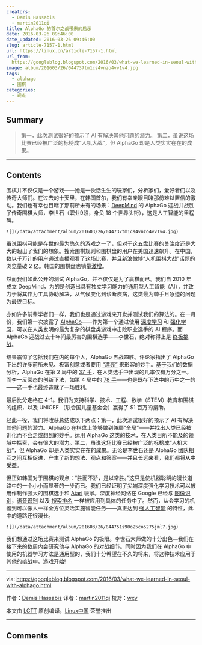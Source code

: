 ```yaml
---
creators:
  - Demis Hassabis
  - martin2011qi
title: AlphaGo 的首尔之战带来的启示
date: 2016-03-26 09:46:00
date_updated: 2016-03-26 09:46:00
slug: article-7157-1.html
url: https://linux.cn/article-7157-1.html
url_from: 
  https://googleblog.blogspot.com/2016/03/what-we-learned-in-seoul-with-alphago.html
image: album/201603/26/044737tm1cs4vnzo4vv1v4.jpg
tags:
  - alphago
  - 围棋
categories:
  - 观点
---
```


## Summary

> 第一，此次测试很好的预示了 AI 有解决其他问题的潜力。
> 第二，虽说这场比赛已经被广泛的标榜成“人机大战”，但 AlphaGo 却是人类实实在在的成果。

***

<!-- more -->

## Contents

围棋并不仅仅是一个游戏——她是一伙活生生的玩家们，分析家们，爱好者们以及传奇大师们。在过去的十天里，在韩国首尔，我们有幸亲眼目睹那份难以置信的激动。我们也有幸也目睹了那前所未有的场景：[DeepMind](https://deepmind.com/) 的 AlphaGo 迎战并战胜了传奇围棋大师，李世石（职业9段，身负 18 个世界头衔），这是人工智能的里程碑。

`![](/data/attachment/album/201603/26/044737tm1cs4vnzo4vv1v4.jpg)`

虽说围棋可能是存世的最为悠久的游戏之一了，但对于这五盘比赛的关注度还是大大的超出了我们的想象。搜索围棋规则和围棋盘的用户在美国迅速飙升。在中国，数以千万计的用户通过直播观看了这场比赛，并且新浪微博“人机围棋大战”话题的浏览量破 2 亿。韩国的围棋盘也销量[激增](http://www.hankookilbo.com/m/v/3e7deaa26a834f76929a1689ecd388ea)。

然而我们如此公开的测试 AlphaGo，并不仅仅是为了赢棋而已。我们自 2010 年成立 DeepMind，为的是创造出具有独立学习能力的通用型人工智能（AI），并致力于将其作为工具协助解决，从气候变化到诊断疾病，这类最为棘手且急迫的问题为最终目标。

亦如许多前辈学者们一样，我们也是通过游戏来开发并测试我们的算法的。在一月份，我们第一次披露了 [AlphaGo](https://googleblog.blogspot.com/2016/01/alphago-machine-learning-game-go.html)——作为第一个通过使用 [深度学习](https://en.wikipedia.org/wiki/Deep_learning) 和 [强化学习](https://en.wikipedia.org/wiki/Reinforcement_learning)，可以在人类发明的最为复杂的棋盘类游戏中击败职业选手的 AI 程序。而 AlphaGo 迎战过去十年间最厉害的围棋选手——李世石，绝对称得上是 [终极挑战](https://deepmind.com/alpha-go.html)。

结果震惊了包括我们在内的每个人，AlphaGo 五战四胜。评论家指出了 AlphaGo 下出的许多前所未见、极富创意或者要用 [“漂亮”](http://www.wired.com/2016/03/sadness-beauty-watching-googles-ai-play-go/) 来形容的妙手。基于我们的数据分析，AlphaGo 在第 2 局中的 [37 手](https://youtu.be/l-GsfyVCBu0?t=1h17m50s)，在人类选手中出现的几率仅有万分之一。而李一反常态的创新下法，如第 4 局中的 [78 手](https://youtu.be/yCALyQRN3hw?t=3h10m25s)——也是既存下法中的万中之一的——这一手也最终造就了一场胜利。

最后比分定格在 4-1。我们为支持科学、技术、工程、数学（STEM）教育和围棋的组织，以及 UNICEF （联合国儿童基金会）赢得了 $1 百万的捐助。

经此一役，我们将收获总结成以下两点：第一，此次测试很好的预示了 AI 有解决其他问题的潜力。AlphaGo 在棋盘上能够做到兼顾“全局”——并找出人类已经被训化而不会走或想到的妙手。运用 AlphaGo 这类的技术，在人类目所不能及的领域中探索，会有很大的潜力。第二，虽说这场比赛已经被广泛的标榜成“人机大战”，但 AlphaGo 却是人类实实在在的成果。无论是李世石还是 AlphaGo 团队相互之间互相促进，产生了新的想法、观点和答案——并且长远来看，我们都将从中受益。

但正如韩国对于围棋的观点：“胜而不骄，是以常胜。”这只是使机器聪明的漫长道路中的一个小小而显著的一步而已。我们已经证明了尖端深度强化学习技术可以被用作制作强大的围棋选手和 [Atari](http://googleresearch.blogspot.sg/2015/02/from-pixels-to-actions-human-level.html) 玩家。深度神经网络在 Google 已经与 [图像识别](http://googleresearch.blogspot.sg/2013/06/improving-photo-search-step-across.html)，[语音识别](http://googleresearch.blogspot.sg/2015/08/the-neural-networks-behind-google-voice.html) 以及 [搜索排名](http://www.bloomberg.com/news/articles/2015-10-26/google-turning-its-lucrative-web-search-over-to-ai-machines) 一样被应用到具体的任务中了。然而，从会学习的机器到可以像人一样全方位灵活实施智能任务——真正达到 [强人工智能](https://en.wikipedia.org/wiki/Artificial_general_intelligence) 的特性，此中的道路还很漫长。

`![](/data/attachment/album/201603/26/044751s90o25co5275jml7.jpg)`

我们想通过这场比赛来测试 AlphaGo 的极限。李世石大师做的十分出色—我们在接下来的数周内会研究他与 AlphaGo 的对战细节。同时因为我们在 AlphaGo 中使用的机器学习方法是通用型的，我们十分希望在不久的将来，将这种技术应用于其他的挑战中。游戏开始!

---

via: <https://googleblog.blogspot.com/2016/03/what-we-learned-in-seoul-with-alphago.html>

作者：[Demis Hassabis](http://demishassabis.com/) 译者：[martin2011qi](https://github.com/martin2011qi) 校对：[wxy](https://github.com/wxy)

本文由 [LCTT](https://github.com/LCTT/TranslateProject) 原创编译，[Linux中国](https://linux.cn/) 荣誉推出

***

## Comments
